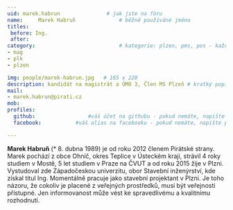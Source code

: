 ```yaml
---
uid: marek.habrun				# jak jste na fóru
name:     Marek Habruň  			# běžně používáné jméno
titles:
 before: Ing.
 after: 
category:                 			# kategorie: plzen, pms, pos - každá na svůj řádek
- mag
- plk
- plzen

img: people/marek-habrun.jpg   # 165 x 220
description: kandidát na magistrát a ÚMO 3, Člen MS Plzeň # kratký popis, max 160 znaků
mail:
- marek.habrun@pirati.cz
mob: 
profiles:
  github:                 #váš účet na githubu - pokud nemáte, napište před to #
  facebook: 		  #váš alias na facebooku - pokud nemáte, napište před to #

--- 
```


**Marek Habruň** (* 8. dubna 1989) je od roku 2012 členem Pirátské strany. Marek pochází z obce Ohníč, okres Teplice v Ústeckém kraji, strávil 4 roky studiem v Mostě, 5 let studiem v Praze na ČVUT a od roku 2015 žije v Plzni. Vystudoval zde Západočeskou univerzitu, obor Stavební inženýrství, kde získal titul Ing. Momentálně pracuje jako stavební projektant v Plzni. Je toho názoru, že cokoliv je placené z veřejných prostředků, musí být veřejnosti přístupné. Jen informovanost může vést ke spravedlivému a kvalitnímu rozhodnutí. 
